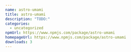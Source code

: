 ```yaml
---
name: astro-umami
title: astro-umami
description: "TODO:"
categories:
  - uncategorized
npmUrl: https://www.npmjs.com/package/astro-umami
homepageUrl: https://www.npmjs.com/package/astro-umami
downloads: 3
---
```

